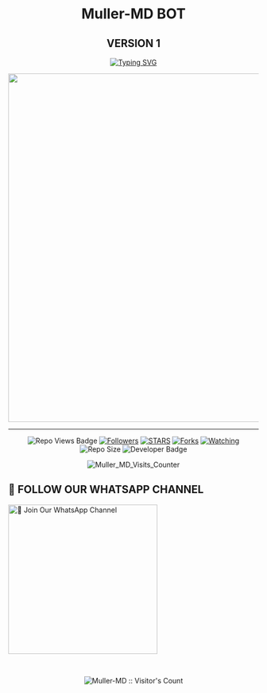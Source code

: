 <h1 align="center"> Muller-MD BOT</h1>
<h2 align="center">VERSION 1</h1>

<p align="center">
<a href="https://git.io/typing-svg"><img src="https://readme-typing-svg.demolab.com?font=Fira+Code&weight=700&size=16&pause=1000&color=5513F7&width=435&lines=Muller-MD Bot Developed By SFT_MULLER " alt="Typing SVG" /></a>
<p align="center">
<a href="https://github.com/MRABDUL13/Muller-MD">
    <img src="[https://github.com/MRABDUL13/Muller-MD/blob/main/20250127_091334.jpg](https://github.com/MRABDUL13/Muller-MD/blob/main/20250126_215950.jpg)"  width="700px">
</a>
<hr>

<p align="center">
   <!-- Repo Views -->
  <img src="https://hits.seeyoufarm.com/api/count/incr/badge.svg?url=https%3A%2F%2Fgithub.com%2FFred1e%2FLUCKY_MD&count_bg=%2379C83D&title_bg=%23555555&icon=gitpod.svg&icon_color=%23E7E7E7&title=Views&edge_flat=false" alt="Repo Views Badge">
 <a href="https://github.com/fred1e?tab=followers"><img title="Followers" src="https://img.shields.io/github/followers/Fred1e?label=Followers&style=social"></a>
<a href="https://github.com/MRABDUL13/Muller-MD/stargazers"><img title="STARS" src="https://img.shields.io/github/stars/Fred1e/lucky_md?&style=social"></a>
<a href="https://github.com/MRABDUL13/Muller-MD/network/members"><img title="Forks" src="https://img.shields.io/github/forks/Fred1e/lucky_md?style=social"></a>
<a href="https://github.com/Fred1e/lucky_md/watchers"><img title="Watching" src="https://img.shields.io/github/watchers/Fred1e/lucky_md?label=Watching&style=social"></a>
<!-- Repo Size -->
  <img src="https://img.shields.io/github/repo-size/Fred1e/LUCKY_MD?color=gold&label=Repo%20Size&style=plastic" alt="Repo Size">
  <!-- Developer -->
  <img src="https://img.shields.io/static/v1?label=Author&message=SFT%20Muller&color=pink&style=plastic" alt="Developer Badge">
</p>




<p align="center"><img src="https://moe-counter.glitch.me/get/@LUCKY_MD?theme=gelbooru" alt="Muller_MD_Visits_Counter" /></p>

## 📢 FOLLOW OUR WHATSAPP CHANNEL

<a href="https://whatsapp.com/channel/0029VaFT2CSCRs1urRZGea1B"><img src="https://img.shields.io/badge/Join%20Our%20WhatsApp%20Channel-green" alt="📎 Join Our WhatsApp Channel" width="300"></a>

<br>

<div align="center">

</p>
<p align="center"><img src="https://profile-counter.glitch.me/{Fred1e}/count.svg" alt="Muller-MD :: Visitor's Count"/></p>
